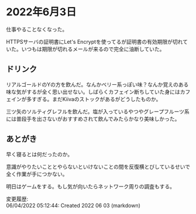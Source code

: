 # 2022年6月3日

仕事やることなくなった。

HTTPSサーバの証明書にLet's Encryptを使ってるが証明書の有効期限が切れていた。いつもは期限が切れるメールが来るので完全に油断していた。

## ドリンク

リアルゴールドのYの方を飲んだ。なんかベリー系っぽい味？なんか覚えのある味な気がするが全く思い出せない。しばらくカフェイン断ちしていた身にはカフェインが多すぎる。まだKiivaのストックがあるがどうしたものか。

三ツ矢のソルティグレフルを飲んだ。塩が入っているやつやグレープフルーツ系には普段手を出さないがおすすめされて飲んでみたらかなり美味しかった。

## あとがき

早く寝るとは何だったのか。

意識がやりたいこととやらないといけないことの間を反復横とびしているせいで全く作業が手につかない。

明日はゲームをする。もし気が向いたらネットワーク周りの調査もする。

変更履歴:  
06/04/2022 05:12:44: Created 2022 06 03 (markdown)  

